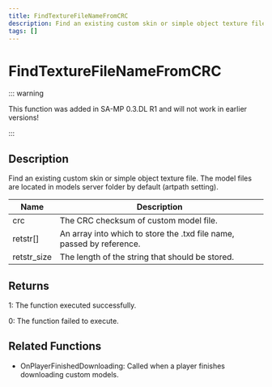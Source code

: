 ```yaml
---
title: FindTextureFileNameFromCRC
description: Find an existing custom skin or simple object texture file.
tags: []
---
```


# FindTextureFileNameFromCRC

::: warning

This function was added in SA-MP 0.3.DL R1 and will not work in earlier versions!

:::

## Description

Find an existing custom skin or simple object texture file. The model files are located in models server folder by default (artpath setting).

| Name        | Description                                                           |
| ----------- | --------------------------------------------------------------------- |
| crc         | The CRC checksum of custom model file.                                |
| retstr[]    | An array into which to store the .txd file name, passed by reference. |
| retstr_size | The length of the string that should be stored.                       |

## Returns

1: The function executed successfully.

0: The function failed to execute.

## Related Functions

- OnPlayerFinishedDownloading: Called when a player finishes downloading custom models.

